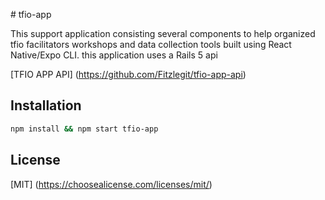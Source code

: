 #   t f i o - a p p

This support application consisting several components to help organized
tfio facilitators workshops and data collection tools built using React Native/Expo CLI. this application uses a Rails 5 api

[TFIO APP API]
(https://github.com/Fitzlegit/tfio-app-api)


## Installation

```bash
npm install && npm start tfio-app
```

## License
[MIT]
(https://choosealicense.com/licenses/mit/)
  
 

